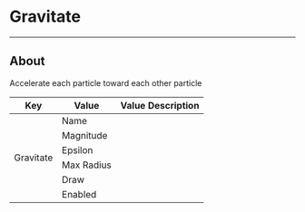 # Gravitate

___

## About

Accelerate each particle toward each other particle

<table><thead>
  <tr>
    <th>Key</th>
    <th>Value</th>
    <th>Value Description</th>
  </tr></thead>
<tbody>
  <tr>
    <td rowspan="6">Gravitate</td>
    <td>Name</td>
    <td></td>
  </tr>
  <tr>
    <td>Magnitude</td>
    <td></td>
  </tr>
  <tr>
    <td>Epsilon</td>
    <td></td>
  </tr>
  <tr>
    <td>Max Radius</td>
    <td></td>
  </tr>
  <tr>
    <td>Draw</td>
    <td></td>
  </tr>
  <tr>
    <td>Enabled</td>
    <td></td>
  </tr>
</tbody>
</table>

